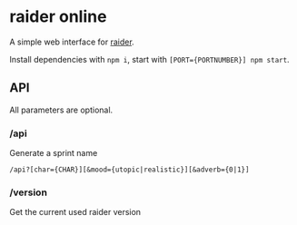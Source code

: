  # raider online

 A simple web interface for [raider](https://github.com/michaelkrone/raider).

Install dependencies with `npm i`, start with `[PORT={PORTNUMBER}] npm start`.

## API
All parameters are optional.

### /api
Generate a sprint name

`/api?[char={CHAR}][&mood={utopic|realistic}][&adverb={0|1}]`

### /version
Get the current used raider version